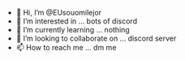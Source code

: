 - 👋 Hi, I’m @EUsouomilejor
- 👀 I’m interested in ... bots of discord
- 🌱 I’m currently learning ... nothing
- 💞️ I’m looking to collaborate on ... discord server
- 📫 How to reach me ... dm me 

<!---
EUsouomilejor/EUsouomilejor is a ✨ special ✨ repository because its `README.md` (this file) appears on your GitHub profile.
You can click the Preview link to take a look at your changes.
--->
